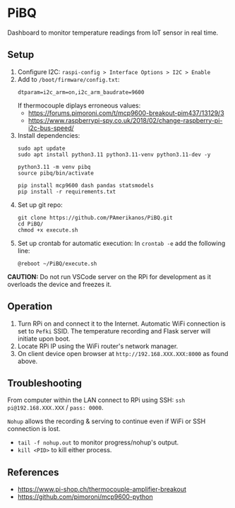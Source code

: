 # PiBQ
Dashboard to monitor temperature readings from IoT sensor in real time.

## Setup
1. Configure I2C: `raspi-config > Interface Options > I2C > Enable`
2. Add to `/boot/firmware/config.txt`:
    ```
    dtparam=i2c_arm=on,i2c_arm_baudrate=9600
    ```
    If thermocouple diplays erroneous values:
    - https://forums.pimoroni.com/t/mcp9600-breakout-pim437/13129/3
    - https://www.raspberrypi-spy.co.uk/2018/02/change-raspberry-pi-i2c-bus-speed/
3. Install dependencies: 
    ```
    sudo apt update
    sudo apt install python3.11 python3.11-venv python3.11-dev -y
    
    python3.11 -m venv pibq
    source pibq/bin/activate

    pip install mcp9600 dash pandas statsmodels
    pip install -r requirements.txt
    ```
4. Set up git repo:
    ```
    git clone https://github.com/PAmerikanos/PiBQ.git
    cd PiBQ/
    chmod +x execute.sh
    ```
5. Set up crontab for automatic execution:
    In `crontab -e` add the following line:
    ```
    @reboot ~/PiBQ/execute.sh
    ```

**CAUTION:** Do not run VSCode server on the RPi for development as it overloads the device and freezes it.

## Operation
1. Turn RPi on and connect it to the Internet. Automatic WiFi connection is set to `Pefki` SSID. The temperature recording and Flask server will initiate upon boot.
2. Locate RPi IP using the WiFi router's network manager.
3. On client device open browser at `http://192.168.XXX.XXX:8000` as found above.

## Troubleshooting
From computer within the LAN connect to RPi using SSH: `ssh pi@192.168.XXX.XXX` / `pass: 0000`.

`Nohup` allows the recording & serving to continue even if WiFi or SSH connection is lost.
- `tail -f nohup.out` to monitor progress/nohup's output.
- `kill <PID>` to kill either process.

## References
- https://www.pi-shop.ch/thermocouple-amplifier-breakout
- https://github.com/pimoroni/mcp9600-python
